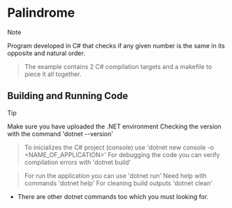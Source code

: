 # Palindrome

> [!NOTE]
> Program developed in C# that checks if any given number is the same in its opposite and natural order.

> The example contains 2 C# compilation targets and a makefile to piece it all together.

## Building and Running Code 
> [!TIP]
> Make sure you have uploaded the .NET environment
 > Checking the version with the command 'dotnet --version'

> To inicializes the C# project (console) use 'dotnet new console -o <NAME_OF_APPLICATION>'
> For debugging the code you can verify compilation errors with 'dotnet build'

> For run the application you can use 'dotnet run'
  > Need help with commands 'dotnet help'
> For cleaning build outputs 'dotnet clean'

* There are other dotnet commands too which you must looking for.
